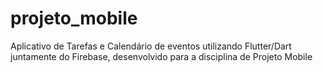 # projeto_mobile

Aplicativo de Tarefas e Calendário de eventos utilizando Flutter/Dart juntamente do Firebase, desenvolvido para a disciplina de Projeto Mobile
